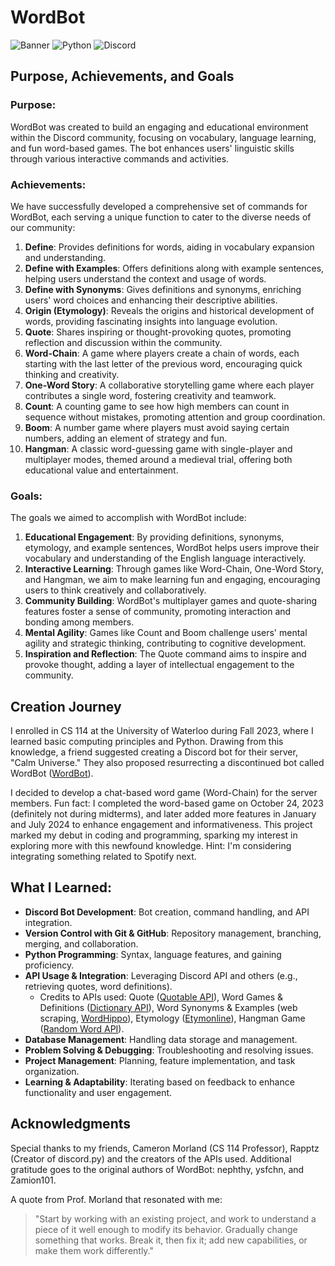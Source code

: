 # WordBot
![Banner](https://media.discordapp.net/attachments/865310876319612935/1239481704012582914/New_Project.png?ex=66922eca&is=6690dd4a&hm=1d46a8b09b4c08ced964e9b54ec276af7d7678fddc02990de95256c8ba1991ff&=&format=webp&quality=lossless)
![Python](https://img.shields.io/badge/python-3670A0?style=for-the-badge&logo=python&logoColor=ffdd54)
![Discord](https://img.shields.io/badge/Discord-%235865F2.svg?style=for-the-badge&logo=discord&logoColor=white)

## Purpose, Achievements, and Goals

### Purpose:
WordBot was created to build an engaging and educational environment within the Discord community, focusing on vocabulary, language learning, and fun word-based games. The bot enhances users' linguistic skills through various interactive commands and activities.

### Achievements:
We have successfully developed a comprehensive set of commands for WordBot, each serving a unique function to cater to the diverse needs of our community:

1. **Define**: Provides definitions for words, aiding in vocabulary expansion and understanding.
2. **Define with Examples**: Offers definitions along with example sentences, helping users understand the context and usage of words.
3. **Define with Synonyms**: Gives definitions and synonyms, enriching users' word choices and enhancing their descriptive abilities.
4. **Origin (Etymology)**: Reveals the origins and historical development of words, providing fascinating insights into language evolution.
5. **Quote**: Shares inspiring or thought-provoking quotes, promoting reflection and discussion within the community.
6. **Word-Chain**: A game where players create a chain of words, each starting with the last letter of the previous word, encouraging quick thinking and creativity.
7. **One-Word Story**: A collaborative storytelling game where each player contributes a single word, fostering creativity and teamwork.
8. **Count**: A counting game to see how high members can count in sequence without mistakes, promoting attention and group coordination.
9. **Boom**: A number game where players must avoid saying certain numbers, adding an element of strategy and fun.
10. **Hangman**: A classic word-guessing game with single-player and multiplayer modes, themed around a medieval trial, offering both educational value and entertainment.

### Goals:
The goals we aimed to accomplish with WordBot include:

1. **Educational Engagement**: By providing definitions, synonyms, etymology, and example sentences, WordBot helps users improve their vocabulary and understanding of the English language interactively.
2. **Interactive Learning**: Through games like Word-Chain, One-Word Story, and Hangman, we aim to make learning fun and engaging, encouraging users to think creatively and collaboratively.
3. **Community Building**: WordBot's multiplayer games and quote-sharing features foster a sense of community, promoting interaction and bonding among members.
4. **Mental Agility**: Games like Count and Boom challenge users' mental agility and strategic thinking, contributing to cognitive development.
5. **Inspiration and Reflection**: The Quote command aims to inspire and provoke thought, adding a layer of intellectual engagement to the community.

## Creation Journey

I enrolled in CS 114 at the University of Waterloo during Fall 2023, where I learned basic computing principles and Python. Drawing from this knowledge, a friend suggested creating a Discord bot for their server, "Calm Universe." They also proposed resurrecting a discontinued bot called WordBot ([WordBot](https://top.gg/bot/708327119851356251)).

I decided to develop a chat-based word game (Word-Chain) for the server members. Fun fact: I completed the word-based game on October 24, 2023 (definitely not during midterms), and later added more features in January and July 2024 to enhance engagement and informativeness. This project marked my debut in coding and programming, sparking my interest in exploring more with this newfound knowledge. Hint: I'm considering integrating something related to Spotify next.

## What I Learned:

- **Discord Bot Development**: Bot creation, command handling, and API integration.
- **Version Control with Git & GitHub**: Repository management, branching, merging, and collaboration.
- **Python Programming**: Syntax, language features, and gaining proficiency.
- **API Usage & Integration**: Leveraging Discord API and others (e.g., retrieving quotes, word definitions).
  - Credits to APIs used: Quote ([Quotable API](https://api.quotable.io/)), Word Games & Definitions ([Dictionary API](https://dictionaryapi.dev)), Word Synonyms & Examples (web scraping, [WordHippo](https://www.wordhippo.com)), Etymology ([Etymonline](https://www.etymonline.com)), Hangman Game ([Random Word API](https://random-word-api.vercel.app)).
- **Database Management**: Handling data storage and management.
- **Problem Solving & Debugging**: Troubleshooting and resolving issues.
- **Project Management**: Planning, feature implementation, and task organization.
- **Learning & Adaptability**: Iterating based on feedback to enhance functionality and user engagement.

## Acknowledgments

Special thanks to my friends, Cameron Morland (CS 114 Professor), Rapptz (Creator of discord.py) and the creators of the APIs used. Additional gratitude goes to the original authors of WordBot: nephthy, ysfchn, and Zamion101.

A quote from Prof. Morland that resonated with me: 
> "Start by working with an existing project, and work to understand a piece of it well enough to modify its behavior. Gradually change something that works. Break it, then fix it; add new capabilities, or make them work differently."
